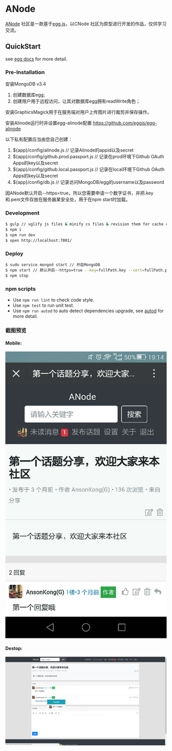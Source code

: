 # ANode
[ANode](https://www.anodejsfun.top/) 社区是一款基于[egg.js](https://eggjs.org/)，以CNode 社区为原型进行开发的作品，仅供学习交流。


## QuickStart

<!-- add docs here for user -->

see [egg docs][egg] for more detail.

### Pre-Installation

安装MongoDB v3.4
1. 创建数据库egg;
2. 创建用户用于远程访问，让其对数据库egg拥有readWrite角色；

安装GraphicsMagick用于在服务端对用户上传图片进行裁剪并保存操作。

安装Alinode运行时并设置egg-alinode配置
https://github.com/eggjs/egg-alinode

以下私有配置应当由您自己创建：
1. ${app}/config/alinode.js // 记录Alinode的appid以及secret
2. ${app}/config/github.prod.passport.js // 记录在prod环境下Github OAuth Apps的key以及secret
3. ${app}/config/github.local.passport.js // 记录在local环境下Github OAuth Apps的key以及secret
4. ${app}/config/db.js // 记录访问MongoDB/egg的username以及password

因ANode默认开启--https=true，所以您需要申请一个数字证书，并把.key和.pem文件存放在服务器某安全处，用于在npm start时加载。

### Development

```bash
$ gulp // uglify js files & minify cs files & revision them for cache control
$ npm i
$ npm run dev
$ open http://localhost:7001/
```

### Deploy

```bash
$ sudo service mongod start // 开启MongoDB
$ npm start // 默认开启--https=true --key=fullPath.key --cert=fullPath.pem 
$ npm stop
```

### npm scripts

- Use `npm run lint` to check code style.
- Use `npm test` to run unit test.
- Use `npm run autod` to auto detect dependencies upgrade, see [autod](https://www.npmjs.com/package/autod) for more detail.

[egg]: https://eggjs.org

### 截图预览
#### Mobile:

![Mobile Screenshot](./screenshots/mobile.jpg?raw=true "Mobile Screenshot")

#### Destop:

![Destop Screenshot](./screenshots/destop.jpg?raw=true "Destop Screenshot")

